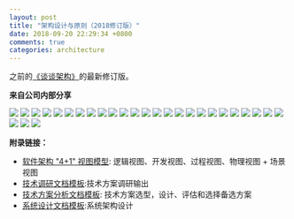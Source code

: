 ```yaml
---
layout: post
title: "架构设计与原则（2018修订版）"
date: 2018-09-20 22:29:34 +0800
comments: true
categories: architecture
---
```


之前的[《谈谈架构》](http://www.rowkey.me/blog/2017/08/24/arch/)的最新修订版。

**来自公司内部分享**

<!--more-->

![](/post_images/arch-new/arch-2.jpeg)
![](/post_images/arch-new/arch-3.jpeg)
![](/post_images/arch-new/arch-4.jpeg)
![](/post_images/arch-new/arch-5.jpeg)
![](/post_images/arch-new/arch-6.jpeg)
![](/post_images/arch-new/arch-7.jpeg)
![](/post_images/arch-new/arch-8.jpeg)
![](/post_images/arch-new/arch-9.jpeg)
![](/post_images/arch-new/arch-10.jpeg)
![](/post_images/arch-new/arch-11.jpeg)
![](/post_images/arch-new/arch-12.jpeg)
![](/post_images/arch-new/arch-13.jpeg)
![](/post_images/arch-new/arch-14.jpeg)
![](/post_images/arch-new/arch-15.jpeg)
![](/post_images/arch-new/arch-16.jpeg)
![](/post_images/arch-new/arch-17.jpeg)
![](/post_images/arch-new/arch-18.jpeg)
![](/post_images/arch-new/arch-19.jpeg)
![](/post_images/arch-new/arch-20.jpeg)
![](/post_images/arch-new/arch-21.jpeg)
![](/post_images/arch-new/arch-22.jpeg)
![](/post_images/arch-new/arch-23.jpeg)
![](/post_images/arch-new/arch-24.jpeg)
![](/post_images/arch-new/arch-25.jpeg)
![](/post_images/arch-new/arch-26.jpeg)
![](/post_images/arch-new/arch-27.jpeg)
![](/post_images/arch-new/arch-28.jpeg)
![](/post_images/arch-new/arch-29.jpeg)

**附录链接：**

- [软件架构 "4+1" 视图模型](https://www.ibm.com/developerworks/cn/rational/06/r-wenyu/index.html): 逻辑视图、开发视图、过程视图、物理视图 + 场景视图 
- [技术调研文档模板](https://github.com/superhj1987/awesome-tech-collections/blob/master/document/tech-research.md):技术方案调研输出
- [技术方案分析文档模板](https://github.com/superhj1987/awesome-tech-collections/blob/master/document/tech-analysis.md): 技术方案选型，设计、评估和选择备选方案
- [系统设计文档模板](https://github.com/superhj1987/awesome-tech-collections/blob/master/document/arch.md):系统架构设计